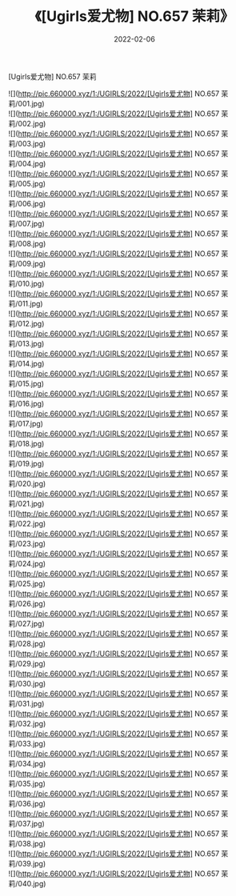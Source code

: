 ﻿---
layout: post
title:  《[Ugirls爱尤物] NO.657 茉莉》
date:   2022-02-06
img: http://pic.660000.xyz/1:/UGIRLS/2022/[Ugirls爱尤物] NO.657 茉莉/000.jpg
categories: [美女, 清纯, 唯美]
---

[Ugirls爱尤物] NO.657 茉莉

 ![](http://pic.660000.xyz/1:/UGIRLS/2022/[Ugirls爱尤物] NO.657 茉莉/001.jpg) <br>![](http://pic.660000.xyz/1:/UGIRLS/2022/[Ugirls爱尤物] NO.657 茉莉/002.jpg) <br>![](http://pic.660000.xyz/1:/UGIRLS/2022/[Ugirls爱尤物] NO.657 茉莉/003.jpg) <br>![](http://pic.660000.xyz/1:/UGIRLS/2022/[Ugirls爱尤物] NO.657 茉莉/004.jpg) <br>![](http://pic.660000.xyz/1:/UGIRLS/2022/[Ugirls爱尤物] NO.657 茉莉/005.jpg) <br>![](http://pic.660000.xyz/1:/UGIRLS/2022/[Ugirls爱尤物] NO.657 茉莉/006.jpg) <br>![](http://pic.660000.xyz/1:/UGIRLS/2022/[Ugirls爱尤物] NO.657 茉莉/007.jpg) <br>![](http://pic.660000.xyz/1:/UGIRLS/2022/[Ugirls爱尤物] NO.657 茉莉/008.jpg) <br>![](http://pic.660000.xyz/1:/UGIRLS/2022/[Ugirls爱尤物] NO.657 茉莉/009.jpg) <br>![](http://pic.660000.xyz/1:/UGIRLS/2022/[Ugirls爱尤物] NO.657 茉莉/010.jpg) <br>![](http://pic.660000.xyz/1:/UGIRLS/2022/[Ugirls爱尤物] NO.657 茉莉/011.jpg) <br>![](http://pic.660000.xyz/1:/UGIRLS/2022/[Ugirls爱尤物] NO.657 茉莉/012.jpg) <br>![](http://pic.660000.xyz/1:/UGIRLS/2022/[Ugirls爱尤物] NO.657 茉莉/013.jpg) <br>![](http://pic.660000.xyz/1:/UGIRLS/2022/[Ugirls爱尤物] NO.657 茉莉/014.jpg) <br>![](http://pic.660000.xyz/1:/UGIRLS/2022/[Ugirls爱尤物] NO.657 茉莉/015.jpg) <br>![](http://pic.660000.xyz/1:/UGIRLS/2022/[Ugirls爱尤物] NO.657 茉莉/016.jpg) <br>![](http://pic.660000.xyz/1:/UGIRLS/2022/[Ugirls爱尤物] NO.657 茉莉/017.jpg) <br>![](http://pic.660000.xyz/1:/UGIRLS/2022/[Ugirls爱尤物] NO.657 茉莉/018.jpg) <br>![](http://pic.660000.xyz/1:/UGIRLS/2022/[Ugirls爱尤物] NO.657 茉莉/019.jpg) <br>![](http://pic.660000.xyz/1:/UGIRLS/2022/[Ugirls爱尤物] NO.657 茉莉/020.jpg) <br>![](http://pic.660000.xyz/1:/UGIRLS/2022/[Ugirls爱尤物] NO.657 茉莉/021.jpg) <br>![](http://pic.660000.xyz/1:/UGIRLS/2022/[Ugirls爱尤物] NO.657 茉莉/022.jpg) <br>![](http://pic.660000.xyz/1:/UGIRLS/2022/[Ugirls爱尤物] NO.657 茉莉/023.jpg) <br>![](http://pic.660000.xyz/1:/UGIRLS/2022/[Ugirls爱尤物] NO.657 茉莉/024.jpg) <br>![](http://pic.660000.xyz/1:/UGIRLS/2022/[Ugirls爱尤物] NO.657 茉莉/025.jpg) <br>![](http://pic.660000.xyz/1:/UGIRLS/2022/[Ugirls爱尤物] NO.657 茉莉/026.jpg) <br>![](http://pic.660000.xyz/1:/UGIRLS/2022/[Ugirls爱尤物] NO.657 茉莉/027.jpg) <br>![](http://pic.660000.xyz/1:/UGIRLS/2022/[Ugirls爱尤物] NO.657 茉莉/028.jpg) <br>![](http://pic.660000.xyz/1:/UGIRLS/2022/[Ugirls爱尤物] NO.657 茉莉/029.jpg) <br>![](http://pic.660000.xyz/1:/UGIRLS/2022/[Ugirls爱尤物] NO.657 茉莉/030.jpg) <br>![](http://pic.660000.xyz/1:/UGIRLS/2022/[Ugirls爱尤物] NO.657 茉莉/031.jpg) <br>![](http://pic.660000.xyz/1:/UGIRLS/2022/[Ugirls爱尤物] NO.657 茉莉/032.jpg) <br>![](http://pic.660000.xyz/1:/UGIRLS/2022/[Ugirls爱尤物] NO.657 茉莉/033.jpg) <br>![](http://pic.660000.xyz/1:/UGIRLS/2022/[Ugirls爱尤物] NO.657 茉莉/034.jpg) <br>![](http://pic.660000.xyz/1:/UGIRLS/2022/[Ugirls爱尤物] NO.657 茉莉/035.jpg) <br>![](http://pic.660000.xyz/1:/UGIRLS/2022/[Ugirls爱尤物] NO.657 茉莉/036.jpg) <br>![](http://pic.660000.xyz/1:/UGIRLS/2022/[Ugirls爱尤物] NO.657 茉莉/037.jpg) <br>![](http://pic.660000.xyz/1:/UGIRLS/2022/[Ugirls爱尤物] NO.657 茉莉/038.jpg) <br>![](http://pic.660000.xyz/1:/UGIRLS/2022/[Ugirls爱尤物] NO.657 茉莉/039.jpg) <br>![](http://pic.660000.xyz/1:/UGIRLS/2022/[Ugirls爱尤物] NO.657 茉莉/040.jpg) <br>